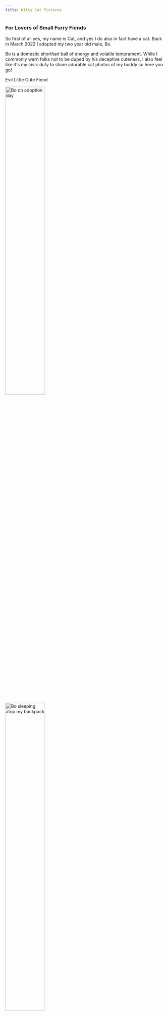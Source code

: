 ```yaml
---
title: Kitty Cat Pictures
--- 
```


### For Lovers of Small Furry Fiends

So first of all yes, my name is Cat, and yes I do also in fact have a cat. Back in March 2022 I adopted my two year old male, Bo. 

Bo is a domestic shorthair ball of energy and volatile temprament. While I commonly warn folks not to be duped by his deceptive cuteness, I also feel like it's my civic duty to share adorable cat photos of my buddy so here you go!

Evil Little Cute Fiend 
 
<span>
  <img style="width:50%; display: inline-block;" src="images/adoption.jpeg" alt="Bo on adoption day" />

  <img style="width:50%; display: inline-block;" src="images/backpack.jpeg" alt="Bo sleeping atop my backpack" />

  <img style="width:50%; display: inline-block;" src="images/bo_belly1.jpeg" alt="Bo showing off a very cute belly" />

  <img style="width:50%; display: inline-block;" src="images/bo_belly2.jpeg" alt="Bo lying on his back" />

  <img style="width:50%; display: inline-block;" src="images/bo_box1.jpeg" alt="Bo inside a box " />

  <img style="width:50%; display: inline-block;" src="images/bo_box2.jpeg" alt="Bo inside a box again" />

  <img style="width:50%; display: inline-block;" src="images/bo_computer.jpeg" alt="Bo unhelpfully ontop of my laptop" />

  <img style="width:50%; display: inline-block;" src="images/sleeping-1.jpeg" alt="Bo adorably asleep" />

  <img style="width:50%; display: inline-block;" src="images/sleeping-2.jpeg" alt="Bo asleep" />

  <img style="width:50%; display: inline-block;" src="images/sneeze.jpeg" alt="Bo all stretched out about to sneeze" />

  <img style="width:50%; display: inline-block;" src="images/upsidedown.jpeg" alt="Bo upsidedown" />

  <img style="width:50%; display: inline-block;" src="images/upsidedown2.jpeg" alt="Bo upsidedown again" />

  <img style="width:50%; display: inline-block;" src="images/windowwatching.jpeg" alt="Bo on his hind legs scouring through the window" />

  <img style="width:50%; display: inline-block;" src="images/blanket.jpeg" alt="Bo sleeping under a blanket" />

  <img style="width:50%; display: inline-block;" src="images/bo_stare.jpeg" alt="Bo laying on his belly looking concerned" />
</span>






               

